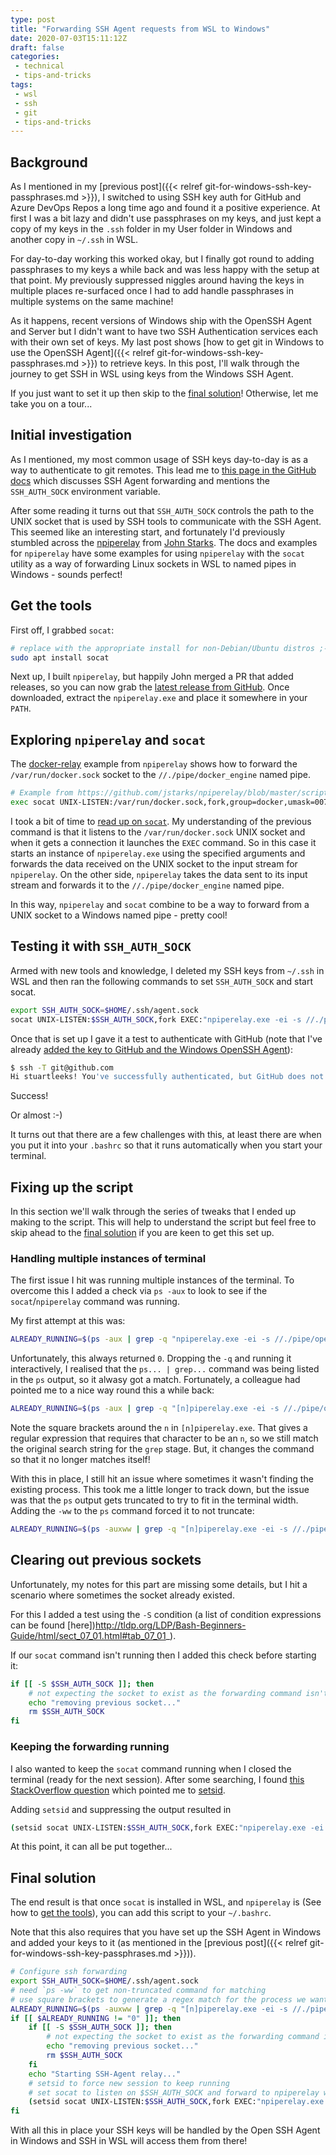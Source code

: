 ```yaml
---
type: post
title: "Forwarding SSH Agent requests from WSL to Windows"
date: 2020-07-03T15:11:12Z
draft: false
categories:
 - technical
 - tips-and-tricks
tags:
 - wsl
 - ssh
 - git
 - tips-and-tricks
---
```




## Background

As I mentioned in my [previous post]({{< relref git-for-windows-ssh-key-passphrases.md >}}), I switched to using SSH key auth for GitHub and Azure DevOps Repos a long time ago and found it a positive experience. At first I was a bit lazy and didn't use passphrases on my keys, and just kept a copy of my keys in the `.ssh` folder in my User folder in Windows and another copy in `~/.ssh` in WSL. 

For day-to-day working this worked okay, but I finally got round to adding passphrases to my keys a while back and was less happy with the setup at that point. My previously suppressed niggles around having the keys in multiple places re-surfaced once I had to add handle passphrases in multiple systems on the same machine!

As it happens, recent versions of Windows ship with the OpenSSH Agent and Server but I didn't want to have two SSH Authentication services each with their own set of keys. My last post shows [how to get git in Windows to use the OpenSSH Agent]({{< relref git-for-windows-ssh-key-passphrases.md >}}) to retrieve keys. In this post, I'll walk through the journey to get SSH in WSL using keys from the Windows SSH Agent.

If you just want to set it up then skip to the [final solution](#final-solution)! Otherwise, let me take you on a tour...

## Initial investigation

As I mentioned, my most common usage of SSH keys day-to-day is as a way to authenticate to git remotes. This lead me to [this page in the GitHub docs](https://docs.github.com/en/developers/overview/using-ssh-agent-forwarding) which discusses SSH Agent forwarding and mentions the `SSH_AUTH_SOCK` environment variable.

After some reading it turns out that `SSH_AUTH_SOCK` controls the path to the UNIX socket that is used by SSH tools to communicate with the SSH Agent. This seemed like an interesting start, and fortunately I'd previously stumbled across the [npiperelay]() from [John Starks](https://twitter.com/gigastarks). The docs and examples for `npiperelay` have some examples for using `npiperelay` with the `socat` utility as a way of forwarding Linux sockets in WSL to named pipes in Windows - sounds perfect!

## Get the tools

First off, I grabbed `socat`:

```bash
# replace with the appropriate install for non-Debian/Ubuntu distros ;-)
sudo apt install socat
```

Next up, I built `npiperelay`, but happily John merged a PR that added releases, so you can now grab the [latest release from GitHub](https://github.com/jstarks/npiperelay/releases/latest). Once downloaded, extract the `npiperelay.exe` and place it somewhere in your `PATH`.

## Exploring `npiperelay` and `socat`

The [docker-relay](https://github.com/jstarks/npiperelay/blob/master/scripts/docker-relay) example from `npiperelay` shows how to forward the `/var/run/docker.sock` socket to the `//./pipe/docker_engine` named pipe.

```bash
# Example from https://github.com/jstarks/npiperelay/blob/master/scripts/docker-relay
exec socat UNIX-LISTEN:/var/run/docker.sock,fork,group=docker,umask=007 EXEC:"npiperelay.exe -ep -s //./pipe/docker_engine",nofork
```

I took a bit of time to [read up on `socat`](https://linux.die.net/man/1/socat). My understanding of the previous command is that it listens to the `/var/run/docker.sock` UNIX socket and when it gets a connection it launches the `EXEC` command. So in this case it starts an instance of `npiperelay.exe` using the specified arguments and forwards the data received on the UNIX socket to the input stream for `npiperelay`. On the other side, `npiperelay` takes the data sent to its input stream and forwards it to the `//./pipe/docker_engine` named pipe.

In this way, `npiperelay` and `socat` combine to be a way to forward from a UNIX socket to a Windows named pipe - pretty cool!

## Testing it with `SSH_AUTH_SOCK`

Armed with new tools and knowledge, I deleted my SSH keys from `~/.ssh` in WSL and then ran the following commands to set `SSH_AUTH_SOCK` and start socat.

```bash
export SSH_AUTH_SOCK=$HOME/.ssh/agent.sock
socat UNIX-LISTEN:$SSH_AUTH_SOCK,fork EXEC:"npiperelay.exe -ei -s //./pipe/openssh-ssh-agent",nofork &
```

Once that is set up I gave it a test to authenticate with GitHub (note that I've already [added the key to GitHub and the Windows OpenSSH Agent](https://docs.github.com/en/github/authenticating-to-github/adding-a-new-ssh-key-to-your-github-account)):

```bash
$ ssh -T git@github.com
Hi stuartleeks! You've successfully authenticated, but GitHub does not provide shell access.
```

Success! 

Or almost :-)

It turns out that there are a few challenges with this, at least there are when you put it into your `.bashrc` so that it runs automatically when you start your terminal.

## Fixing up the script

In this section we'll walk through the series of tweaks that I ended up making to the script. This will help to understand the script but feel free to skip ahead to the [final solution](#final-solution) if you are keen to get this set up.

### Handling multiple instances of terminal

The first issue I hit was running multiple instances of the terminal. To overcome this I added a check via `ps -aux` to look to see if the `socat`/`npiperelay` command was running.

My first attempt at this was:

```bash
ALREADY_RUNNING=$(ps -aux | grep -q "npiperelay.exe -ei -s //./pipe/openssh-ssh-agent"; echo $?)
```

Unfortunately, this always returned `0`. Dropping the `-q` and running it interactively, I realised that the `ps... | grep...` command was being listed in the `ps` output, so it alwasy got a match. Fortunately, a colleague had pointed me to a nice way round this a while back:

```bash
ALREADY_RUNNING=$(ps -aux | grep -q "[n]piperelay.exe -ei -s //./pipe/openssh-ssh-agent"; echo $?)
```

Note the square brackets around the `n` in `[n]piperelay.exe`. That gives a regular expression that requires that character to be an `n`, so we still match the original search string for the `grep` stage. But, it changes the command so that it no longer matches itself!

With this in place, I still hit an issue where sometimes it wasn't finding the existing process. This took me a little longer to track down, but the issue was that the `ps` output gets truncated to try to fit in the terminal width. Adding the `-ww` to the `ps` command forced it to not truncate:

```bash
ALREADY_RUNNING=$(ps -auxww | grep -q "[n]piperelay.exe -ei -s //./pipe/openssh-ssh-agent"; echo $?)
```

## Clearing out previous sockets

Unfortunately, my notes for this part are missing some details, but I hit a scenario where sometimes the socket already existed. 

For this I added a test using the `-S` condition (a list of condition expressions can be found [here])http://tldp.org/LDP/Bash-Beginners-Guide/html/sect_07_01.html#tab_07_01_).

If our `socat` command isn't running then I added this check before starting it:

```bash
if [[ -S $SSH_AUTH_SOCK ]]; then
    # not expecting the socket to exist as the forwarding command isn't running (http://www.tldp.org/LDP/abs/html/fto.html)
    echo "removing previous socket..."
    rm $SSH_AUTH_SOCK
fi
```

### Keeping the forwarding running

I also wanted to keep the `socat` command running when I closed the terminal (ready for the next session). After some searching, I found [this StackOverflow question](https://stackoverflow.com/questions/19233529/run-bash-script-as-daemon) which pointed me to [setsid](https://linux.die.net/man/2/setsid).

Adding `setsid` and suppressing the output resulted in 

```bash
(setsid socat UNIX-LISTEN:$SSH_AUTH_SOCK,fork EXEC:"npiperelay.exe -ei -s //./pipe/openssh-ssh-agent",nofork &) > /dev/null 2>&1
```
At this point, it can all be put together...

## Final solution

The end result is that once `socat` is installed in WSL, and `npiperelay` is (See how to [get the tools](#get-the-tools)), you can add this script to your `~/.bashrc`.

Note that this also requires that you have set up the SSH Agent in Windows and added your keys to it (as mentioned in the [previous post]({{< relref git-for-windows-ssh-key-passphrases.md >}})).

```bash
# Configure ssh forwarding
export SSH_AUTH_SOCK=$HOME/.ssh/agent.sock
# need `ps -ww` to get non-truncated command for matching
# use square brackets to generate a regex match for the process we want but that doesn't match the grep command running it!
ALREADY_RUNNING=$(ps -auxww | grep -q "[n]piperelay.exe -ei -s //./pipe/openssh-ssh-agent"; echo $?)
if [[ $ALREADY_RUNNING != "0" ]]; then
    if [[ -S $SSH_AUTH_SOCK ]]; then
        # not expecting the socket to exist as the forwarding command isn't running (http://www.tldp.org/LDP/abs/html/fto.html)
        echo "removing previous socket..."
        rm $SSH_AUTH_SOCK
    fi
    echo "Starting SSH-Agent relay..."
    # setsid to force new session to keep running
    # set socat to listen on $SSH_AUTH_SOCK and forward to npiperelay which then forwards to openssh-ssh-agent on windows
    (setsid socat UNIX-LISTEN:$SSH_AUTH_SOCK,fork EXEC:"npiperelay.exe -ei -s //./pipe/openssh-ssh-agent",nofork &) /dev/null 2>&1
fi
```

With all this in place your SSH keys will be handled by the Open SSH Agent in Windows and SSH in WSL will access them from there!
